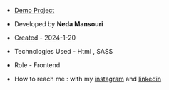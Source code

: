 - [Demo Project](https://nedamnsri.github.io/MuesumProject/)

- Developed by **Neda Mansouri**

- Created - 2024-1-20

- Technologies Used - Html , SASS

- Role - Frontend

- How to reach me : with my [instagram](https://www.instagram.com/frontendneda) and [linkedin](https://www.linkedin.com/in/nedamansouri)
